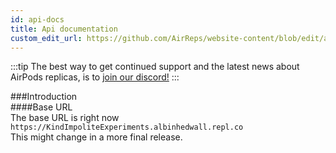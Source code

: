 ```yaml
---
id: api-docs
title: Api documentation
custom_edit_url: https://github.com/AirReps/website-content/blob/edit/api-docs.md
---
```


:::tip
The best way to get continued support and the latest news about AirPods
replicas, is to [join our discord!](https://airreps.link/discord)
:::

###Introduction  
####Base URL  
The base URL is right now ``https://KindImpoliteExperiments.albinhedwall.repl.co``  
This might change in a more final release.  
